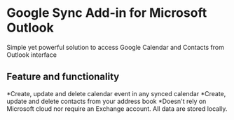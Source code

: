 # Google Sync Add-in for Microsoft Outlook

Simple yet powerful solution to access Google Calendar and Contacts from Outlook interface

## Feature and functionality

*Create, update and delete calendar event in any synced calendar
*Create, update and delete contacts from your address book
*Doesn't rely on Microsoft cloud nor require an Exchange account. All data are stored locally.
